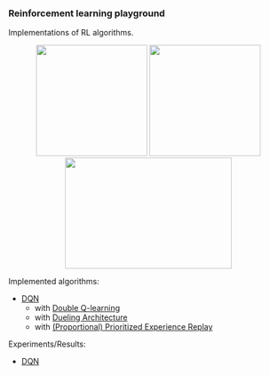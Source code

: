### Reinforcement learning playground
Implementations of RL algorithms.

<p align="center">
    <img src="https://media.giphy.com/media/3mgqEbE46leiBk4DAZ/giphy.gif" width="200" height="200" />
    <img src="https://media.giphy.com/media/LwFBZ4oSZh6diQkOq7/giphy.gif" width="200" height="200" />
    <img src="https://media.giphy.com/media/7AdfabG7Ppz53gjv9O/giphy.gif" width="300" height="200" />
</p>

Implemented algorithms:

- [DQN](https://www.nature.com/articles/nature14236.pdf)
    - with [Double Q-learning](https://arxiv.org/pdf/1509.06461.pdf)
    - with [Dueling Architecture](https://arxiv.org/pdf/1511.06581.pdf)
    - with [(Proportional) Prioritized Experience Replay](https://arxiv.org/pdf/1511.05952.pdf)

Experiments/Results:
- [DQN](src/dqn/experiments)
